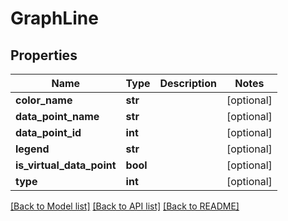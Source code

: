 # GraphLine

## Properties
Name | Type | Description | Notes
------------ | ------------- | ------------- | -------------
**color_name** | **str** |  | [optional] 
**data_point_name** | **str** |  | [optional] 
**data_point_id** | **int** |  | [optional] 
**legend** | **str** |  | [optional] 
**is_virtual_data_point** | **bool** |  | [optional] 
**type** | **int** |  | [optional] 

[[Back to Model list]](../README.md#documentation-for-models) [[Back to API list]](../README.md#documentation-for-api-endpoints) [[Back to README]](../README.md)


